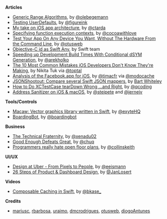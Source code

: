 
**Articles**

* [Generic Range Algorithms](https://oleb.net/blog/2016/10/generic-range-algorithms/), by [@olebegemann](https://twitter.com/olebegemann)
* [Testing UserDefaults](http://www.figure.ink/blog/2016/10/15/testing-userdefaults), by [@figureink](https://twitter.com/figureink)
* [My take on iOS app architecture](http://ctarda.com/2016/10/my-take-on-ios-app-architecture/), by [@ctarda](https://twitter.com/ctarda)
* [Specifying function execution contexts](https://www.cocoawithlove.com/blog/specifying-execution-contexts.html), by [@cocoawithlove](https://twitter.com/cocoawithlove)
* [Test Your App On Any Device You Want, Without The Hardware From the Command Line](http://www.mobdesignapps.fr/blog/2016/10/10/running-your-tests-on-aws-device-farm-from-the-command-line), by [@otusweb](https://twitter.com/otusweb)
* [Objective-C id as Swift Any](https://developer.apple.com/swift/blog/?id=39), by Swift team
* [Speeding up Development Build Times With Conditional dSYM Generation](http://holko.pl/2016/10/18/dsym-debug/), by [@arekholko](https://twitter.com/arekholko)
* [The 10 Most Common Mistakes iOS Developers Don't Know They're Making](https://www.toptal.com/ios/top-ios-development-mistakes), by Nikita Tuk via [@toptal](https://twitter.com/toptal)
* [Analysis of the Facebook.app for iOS](http://blog.timac.org/?p=1303), by [@timacfr](https://twitter.com/timacfr) via [@modocache](https://twitter.com/modocache)
* [JSONShootout: Compare several Swift JSON mappers](https://github.com/bwhiteley/JSONShootout), by [Bart Whiteley](https://twitter.com/bwhiteley)
* [How to Do XCTestCase tearDown Wrong …and Right](http://qualitycoding.org/teardown/), by [@qcoding](https://twitter.com/qcoding)
* [Address Sanitizer on iOS & macOS](https://pspdfkit.com/blog/2016/test-with-asan/), by [@steipete](https://twitter.com/steipete) and [@jernejv](https://twitter.com/jernejv)


**Tools/Controls**

* [Macaw: Vector graphics library written in Swift](https://github.com/exyte/Macaw), by [@exyteHQ](https://twitter.com/exyteHQ)
* [BoardingBot](https://boardingbot.boorgle.com/bot), by [@boardingbot](https://twitter.com/boardingbot)

**Business**

* [The Technical Fraternity](http://www.russbishop.net/the-technical-fraternity), by [@xenadu02](https://twitter.com/xenadu02)
* [Good Enough Defeats Great](https://chuqui.com/2016/10/good-enough-defeats-great/), by [@chuq](https://twitter.com/chuq/)
* [Programmers really hate open floor plans](http://qz.com/806583/programmers-hate-open-floor-plans/), by [@collinskeith](https://twitter.com/collinskeith)

**UI/UX**

* [Design at Uber - From Pixels to People](https://medium.com/uber-design/from-pixels-to-people-2a90dafac25d), by [@eeismann](https://twitter.com/eeismann)
* [26 Steps of Product & Dashboard Design](https://medium.com/sketch-app-sources/26-steps-of-product-dashboard-design-c97af84c4146#.1gyqdfqbz), by [@JanLosert](https://twitter.com/JanLosert)

**Videos**

* [Composable Caching in Swift](https://www.youtube.com/watch?v=8uqXuEZLyUU), by [@bkase_](https://twitter.com/bkase_)

**Credits**

* [mariusc](https://mariusc.github.com), [rbarbosa](https://github.com/rbarbosa), [uraimo](https://github.com/uraimo), [dmcrodrigues](https://github.com/dmcrodrigues), [otusweb](https://github.com/otusweb), [diogoAntunes](https://github.com/diogoAntunes) 

